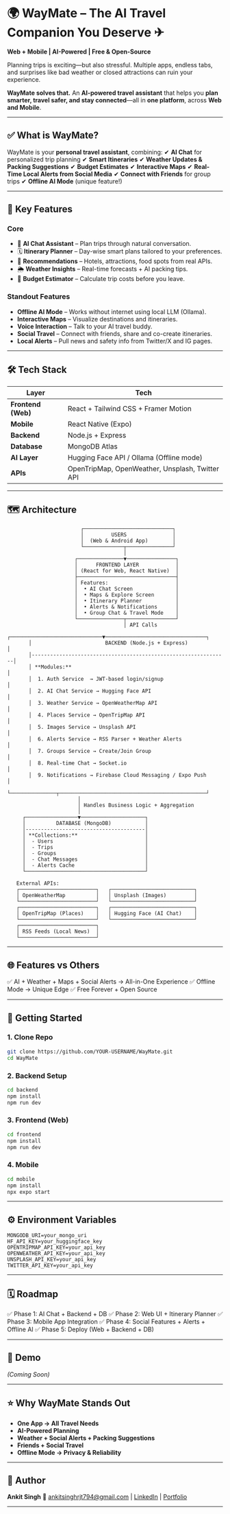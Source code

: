 # 🌍 **WayMate – The AI Travel Companion You Deserve** ✈

**Web + Mobile | AI-Powered | Free & Open-Source**

Planning trips is exciting—but also stressful. Multiple apps, endless tabs, and surprises like bad weather or closed attractions can ruin your experience.

**WayMate solves that.**
An **AI-powered travel assistant** that helps you **plan smarter, travel safer, and stay connected**—all in **one platform**, across **Web and Mobile**.

---

## ✅ **What is WayMate?**

WayMate is your **personal travel assistant**, combining:
✔ **AI Chat** for personalized trip planning
✔ **Smart Itineraries**
✔ **Weather Updates & Packing Suggestions**
✔ **Budget Estimates**
✔ **Interactive Maps**
✔ **Real-Time Local Alerts from Social Media**
✔ **Connect with Friends** for group trips
✔ **Offline AI Mode** (unique feature!)

---

## 🌟 **Key Features**

### **Core**

* 💬 **AI Chat Assistant** – Plan trips through natural conversation.
* 🗓 **Itinerary Planner** – Day-wise smart plans tailored to your preferences.
* 🏨 **Recommendations** – Hotels, attractions, food spots from real APIs.
* 🌦 **Weather Insights** – Real-time forecasts + AI packing tips.
* 💸 **Budget Estimator** – Calculate trip costs before you leave.

### **Standout Features**

* **Offline AI Mode** – Works without internet using local LLM (Ollama).
* **Interactive Maps** – Visualize destinations and itineraries.
* **Voice Interaction** – Talk to your AI travel buddy.
* **Social Travel** – Connect with friends, share and co-create itineraries.
* **Local Alerts** – Pull news and safety info from Twitter/X and IG pages.

---

## 🛠 **Tech Stack**

| Layer              | Tech                                            |
| ------------------ | ----------------------------------------------- |
| **Frontend (Web)** | React + Tailwind CSS + Framer Motion            |
| **Mobile**         | React Native (Expo)                             |
| **Backend**        | Node.js + Express                               |
| **Database**       | MongoDB Atlas                                   |
| **AI Layer**       | Hugging Face API / Ollama (Offline mode)        |
| **APIs**           | OpenTripMap, OpenWeather, Unsplash, Twitter API |

---

## 🗺 **Architecture**

```
                        ┌─────────────────────────────┐
                        │         USERS               │
                        │  (Web & Android App)        │
                        └─────────────┬───────────────┘
                                      │
                      ┌───────────────▼────────────────┐
                      │      FRONTEND LAYER            │
                      │ (React for Web, React Native)  │
                      ├────────────────────────────────┤
                      │ Features:                      │
                      │  • AI Chat Screen              │
                      │  • Maps & Explore Screen       │
                      │  • Itinerary Planner           │
                      │  • Alerts & Notifications      │
                      │  • Group Chat & Travel Mode    │
                      └───────────────┬────────────────┘
                                      │ API Calls
       ┌──────────────────────────────▼─────────────────────────────────┐
       │                        BACKEND (Node.js + Express)             │
       │----------------------------------------------------------------│
       │ **Modules:**                                                   │
       │  1. Auth Service  → JWT-based login/signup                     │
       │  2. AI Chat Service → Hugging Face API                         │
       │  3. Weather Service → OpenWeatherMap API                       │
       │  4. Places Service → OpenTripMap API                           │
       │  5. Images Service → Unsplash API                              │
       │  6. Alerts Service → RSS Parser + Weather Alerts               │
       │  7. Groups Service → Create/Join Group                         │
       │  8. Real-time Chat → Socket.io                                 │
       │  9. Notifications → Firebase Cloud Messaging / Expo Push       │
       └───────────────┬────────────────────────────────────────────────┘
                       │
                       │ Handles Business Logic + Aggregation
                       │
     ┌─────────────────▼─────────────────────┐
     │          DATABASE (MongoDB)           │
     │---------------------------------------│
     │ **Collections:**                      │
     │  - Users                              │
     │  - Trips                              │
     │  - Groups                             │
     │  - Chat Messages                      │
     │  - Alerts Cache                       │
     └───────────────────────────────────────┘

   External APIs:  
   ┌─────────────────────────┐   ┌───────────────────────────┐
   │ OpenWeatherMap          │   │ Unsplash (Images)         │
   └─────────────────────────┘   └───────────────────────────┘
   ┌─────────────────────────┐   ┌───────────────────────────┐
   │ OpenTripMap (Places)    │   │ Hugging Face (AI Chat)    │
   └─────────────────────────┘   └───────────────────────────┘
   ┌─────────────────────────┐
   │ RSS Feeds (Local News)  │
   └─────────────────────────┘

```

---

## 🌐 **Features vs Others**

✅ AI + Weather + Maps + Social Alerts → All-in-One Experience
✅ Offline Mode → Unique Edge
✅ Free Forever + Open Source

---

## 🚀 **Getting Started**

### 1. Clone Repo

```bash
git clone https://github.com/YOUR-USERNAME/WayMate.git
cd WayMate
```

### 2. Backend Setup

```bash
cd backend
npm install
npm run dev
```

### 3. Frontend (Web)

```bash
cd frontend
npm install
npm run dev
```

### 4. Mobile

```bash
cd mobile
npm install
npx expo start
```

---

## ⚙ **Environment Variables**

```
MONGODB_URI=your_mongo_uri
HF_API_KEY=your_huggingface_key
OPENTRIPMAP_API_KEY=your_api_key
OPENWEATHER_API_KEY=your_api_key
UNSPLASH_API_KEY=your_api_key
TWITTER_API_KEY=your_api_key
```

---

## 🗓 **Roadmap**

✅ Phase 1: AI Chat + Backend + DB
✅ Phase 2: Web UI + Itinerary Planner
✅ Phase 3: Mobile App Integration
✅ Phase 4: Social Features + Alerts + Offline AI
✅ Phase 5: Deploy (Web + Backend + DB)

---

## 🎥 **Demo**

*(Coming Soon)*

---

## ⭐ **Why WayMate Stands Out**

* **One App → All Travel Needs**
* **AI-Powered Planning**
* **Weather + Social Alerts + Packing Suggestions**
* **Friends + Social Travel**
* **Offline Mode → Privacy & Reliability**

---

## 👤 **Author**

**Ankit Singh**
📧 [ankitsinghrjt794@gmail.com](mailto:ankitsinghrjt794@gmail.com) | [LinkedIn](https://www.linkedin.com/in/ankitsingh794/) | [Portfolio](#)

---

